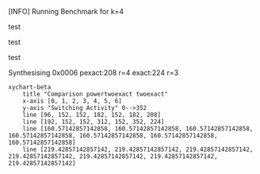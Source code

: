 [INFO] Running Benchmark for k=4

test

test

test

Synthesising 0x0006 pexact:208 r=4 exact:224 r=3

```mermaid
xychart-beta
    title "Comparison powertwoexact twoexact"
    x-axis [0, 1, 2, 3, 4, 5, 6]
    y-axis "Switching Activity" 0-->352
    line [96, 152, 152, 182, 152, 182, 208]
    line [192, 152, 152, 312, 152, 352, 224]
    line [160.57142857142858, 160.57142857142858, 160.57142857142858, 160.57142857142858, 160.57142857142858, 160.57142857142858, 160.57142857142858]
    line [219.42857142857142, 219.42857142857142, 219.42857142857142, 219.42857142857142, 219.42857142857142, 219.42857142857142, 219.42857142857142]
```
